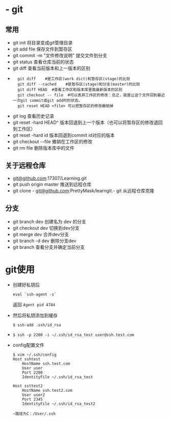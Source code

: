 #   -   git
##  常用
-   git init 将目录变成git管理目录
-   git add file  保存文件到暂存区
-   git commit -m "文件修改说明"  提交文件到分支
-   git status  查看仓库当前的状态
-   git diff   查看当前版本和上一版本的区别
-   
        git diff    #是工作区(work dict)和暂存区(stage)的比较
        git diff --cached    #是暂存区(stage)和分支(master)的比较
        git diff HEAD  #查看工作区和版本库里面最新版本的区别
        git checkout -- file  #可以丢弃工作区的修改：总之，就是让这个文件回到最近一次git commit或git add时的状态。
        git reset HEAD <file> 可以把暂存区的修改撤销掉
-   git log  查看历史记录
-   git reset -hard HEAD^  版本回退到上一个版本（也可以将暂存区的修改退回到工作区）
-   git reset -hard id   版本回退到commit id对应的版本
-   git checkout --file  撤销在工作区的修改
-   git rm file  删除版本库中的文件

##  关于远程仓库
-   git@github.com:17307/Learning.git
-   git push origin master   推送到远程仓库
-   git clone -    git@github.com:PrettyMask/learngit.-    git  从远程仓库克隆

##  分支
-   git branch dev  创建名为 dev 的分支
-   git checkout dev  切换到dev分支
-   git merge dev 合并dev分支
-   git branch -d dev 删除分支dev
-   git branch 查看分支并确定当前分支

#   git使用

-   创建好私钥后
       ```
       eval `ssh-agent -s`
       ```
    返回 `Agent pid 4784`
-   然后将私钥添加到缓存

    `$ ssh-add .ssh/id_rsa`

-   `$ ssh -p 2200 -i ~/.ssh/id_rsa_test user@ssh.test.com`
-   config配置文件

        $ vim ~/.ssh/config
        Host sshtest
            HostName ssh.test.com
            User user
            Port 2200
            IdentityFile ~/.ssh/id_rsa_test

        Host ssttest2
            HostName ssh.test2.com
            User user2
            Port 2345
            IdentityFile ~/.ssh/id_rsa_test2
        
        ~路径为C：/User/.ssh
        




